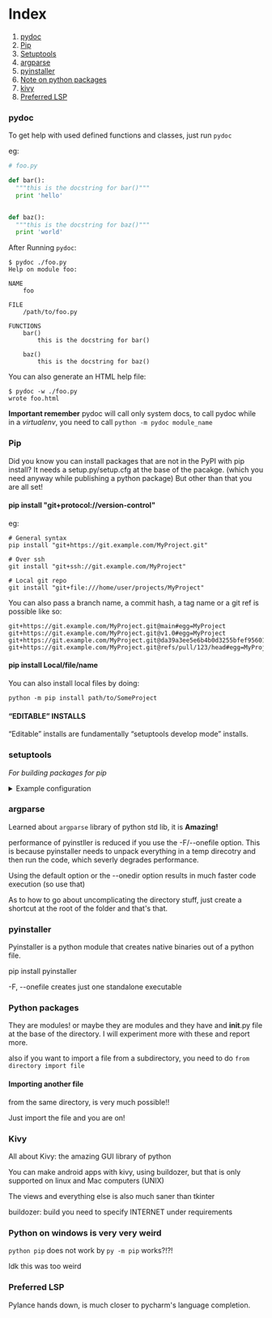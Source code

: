 # Index
1. [pydoc](#pydoc)
2. [Pip](#pip)
3. [Setuptools](#setuptools)
4. [argparse](#argparse)
5. [pyinstaller](#pyinstaller)
6. [Note on python packages](#python-packages)
7. [kivy](#kivy)
8. [Preferred LSP](#preferred-lsp)


### pydoc
To get help with used defined functions and classes, just run `pydoc`

eg:

```python
# foo.py

def bar():
  """this is the docstring for bar()"""
  print 'hello'


def baz():
  """this is the docstring for baz()"""
  print 'world'
```


After Running `pydoc`:

```
$ pydoc ./foo.py
Help on module foo:

NAME
    foo

FILE
    /path/to/foo.py

FUNCTIONS
    bar()
        this is the docstring for bar()

    baz()
        this is the docstring for baz()
```


You can also generate an HTML help file:

```
$ pydoc -w ./foo.py
wrote foo.html
```

**Important remember** pydoc will call only system docs, to call pydoc while in a *virtualenv*, you need to call `python -m pydoc module_name`

### Pip

Did you know you can install packages that are not in the PyPI with pip install? It needs a setup.py/setup.cfg at the base of the pacakge. (which you need anyway while publishing a python package) But other than that you are all set!

#### pip install "git+protocol://version-control"

eg:

``` git
# General syntax
pip install "git+https://git.example.com/MyProject.git"

# Over ssh
git install "git+ssh://git.example.com/MyProject"

# Local git repo
git install "git+file:///home/user/projects/MyProject"
```

You can also pass a branch name, a commit hash, a tag name or a git ref is possible like so:

``` git
git+https://git.example.com/MyProject.git@main#egg=MyProject
git+https://git.example.com/MyProject.git@v1.0#egg=MyProject
git+https://git.example.com/MyProject.git@da39a3ee5e6b4b0d3255bfef95601890afd80709#egg=MyProject
git+https://git.example.com/MyProject.git@refs/pull/123/head#egg=MyProject
```

#### pip install Local/file/name

You can also install local files by doing:
``` git
python -m pip install path/to/SomeProject
```

#### “EDITABLE” INSTALLS
“Editable” installs are fundamentally “setuptools develop mode” installs.

### setuptools 
*For building packages for pip*

<details markdown=1>
<summary>Example configuration</summary>

pyproject.toml

``` 
[build-system]
requires = ["setuptools", "wheel"]
build-backend = "setuptools.build_meta"
```

setup.cfg

``` 
[metadata]
name = mypackage
version = 0.0.1

[options]
packages = mypackage
install_requires =
    docutils >= 0.3
    requests <= 0.4
    importlib; python_version == "2.6"

include_package_data = True

[options.entry_points]
console_scripts =
    main = mypkg:some_func
```

Automatic package discovery

```
[options]
packages = find:

[options.packages.find] #optional
include=pkg1, pkg2
exclude=pk3, pk4
```

project structure

``` 
~/mypackage/
    pyproject.toml
    setup.cfg # or setup.py
    mypackage/__init__.py

```

</details>

### argparse

Learned about `argparse` library of python std lib, it is **Amazing!**

performance of pyinstller is reduced if you use the -F/--onefile option. This is because pyinstaller needs to unpack everything in a temp direcotry and then run the code, which severly degrades performance.

Using the default option or the --onedir option results in much faster code execution (so use that)

As to how to go about uncomplicating the directory stuff, just create a shortcut at the root of the folder and that's that.

### pyinstaller

Pyinstaller is a python module that creates native binaries out of a python file.

pip install pyinstaller

-F, --onefile creates just one standalone executable

### Python packages

They are modules! or maybe they are modules and they have and __init__.py file at the base of the directory. I will experiment more with these and report more.

also if you want to import a file from a subdirectory, you need to do `from directory import file`

#### Importing another file

from the same directory, is very much possible!!


Just import the file and you are on!

### Kivy

All about Kivy: the amazing GUI library of python

You can make android apps with kivy, using buildozer, but that is only supported on linux and Mac computers (UNIX)

The views and everything else is also much saner than tkinter

buildozer: build you need to specify INTERNET under requirements

### Python on windows is very very weird

`python pip` does not work by `py -m pip` works?!?!

Idk this was too weird

### Preferred LSP

Pylance hands down, is much closer to pycharm's language completion.